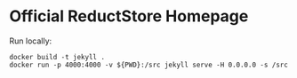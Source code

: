 

# Official ReductStore Homepage

Run locally:

```
docker build -t jekyll .
docker run -p 4000:4000 -v ${PWD}:/src jekyll serve -H 0.0.0.0 -s /src
```
